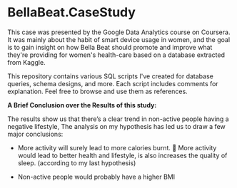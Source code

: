 # BellaBeat.CaseStudy
This case was presented by the Google Data Analytics course on Coursera. It was mainly about the habit of smart device usage in women, and the goal is to gain insight on how Bella Beat should promote and improve what they're providing for women's health-care based on a database extracted from Kaggle.


This repository contains various SQL scripts I've created for database queries, schema designs, and more. Each script includes comments for explanation. Feel free to browse and use them as references.

**A Brief Conclusion over the Results of this study:**

The results show us that there’s a clear trend in non-active people having a negative lifestyle,
The analysis on my hypothesis has led us to draw a few major conclusions:

- More activity will surely lead to more calories burnt.  More activity would lead to better health and lifestyle, is also increases the quality of sleep. (according to my last hypothesis)

- Non-active people would probably have a higher BMI
